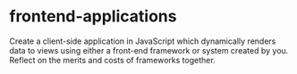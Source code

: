# frontend-applications
Create a client-side application in JavaScript which dynamically renders data to views using either a front-end framework or system created by you. Reflect on the merits and costs of frameworks together.
